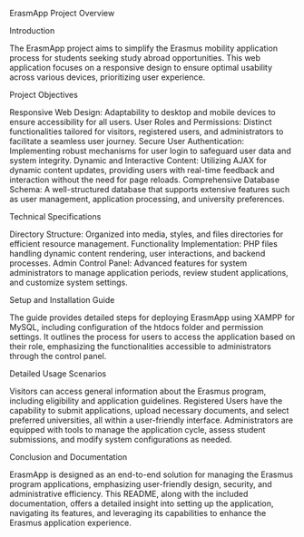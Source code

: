 ErasmApp Project Overview

Introduction

The ErasmApp project aims to simplify the Erasmus mobility application process for students seeking study abroad opportunities. This web application focuses on a responsive design to ensure optimal usability across various devices, prioritizing user experience.

Project Objectives

Responsive Web Design: Adaptability to desktop and mobile devices to ensure accessibility for all users.
User Roles and Permissions: Distinct functionalities tailored for visitors, registered users, and administrators to facilitate a seamless user journey.
Secure User Authentication: Implementing robust mechanisms for user login to safeguard user data and system integrity.
Dynamic and Interactive Content: Utilizing AJAX for dynamic content updates, providing users with real-time feedback and interaction without the need for page reloads.
Comprehensive Database Schema: A well-structured database that supports extensive features such as user management, application processing, and university preferences.

Technical Specifications

Directory Structure: Organized into media, styles, and files directories for efficient resource management.
Functionality Implementation: PHP files handling dynamic content rendering, user interactions, and backend processes.
Admin Control Panel: Advanced features for system administrators to manage application periods, review student applications, and customize system settings.

Setup and Installation Guide

The guide provides detailed steps for deploying ErasmApp using XAMPP for MySQL, including configuration of the htdocs folder and permission settings. It outlines the process for users to access the application based on their role, emphasizing the functionalities accessible to administrators through the control panel.

Detailed Usage Scenarios

Visitors can access general information about the Erasmus program, including eligibility and application guidelines.
Registered Users have the capability to submit applications, upload necessary documents, and select preferred universities, all within a user-friendly interface.
Administrators are equipped with tools to manage the application cycle, assess student submissions, and modify system configurations as needed.

Conclusion and Documentation

ErasmApp is designed as an end-to-end solution for managing the Erasmus program applications, emphasizing user-friendly design, security, and administrative efficiency. This README, along with the included documentation, offers a detailed insight into setting up the application, navigating its features, and leveraging its capabilities to enhance the Erasmus application experience.
